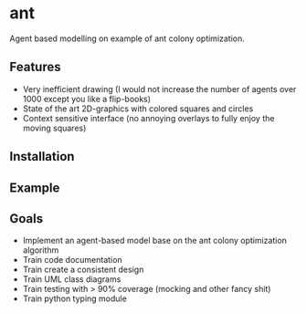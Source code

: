 # ant
Agent based modelling on example of ant colony optimization.

## Features
- Very inefficient drawing (I would not increase the number of agents over 1000 except you like a flip-books)
- State of the art 2D-graphics with colored squares and circles
- Context sensitive interface (no annoying overlays to fully enjoy the moving squares)

## Installation

## Example

## Goals
- Implement an agent-based model base on the ant colony optimization algorithm
- Train code documentation
- Train create a consistent design
- Train UML class diagrams
- Train testing with > 90% coverage (mocking and other fancy shit)
- Train python typing module